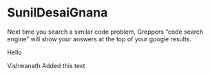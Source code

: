 # SunilDesaiGnana

Next time you search a similar code problem, Greppers “code search engine” will show your answers at the top of your google results.

Hello

Vishwanath Added this text
